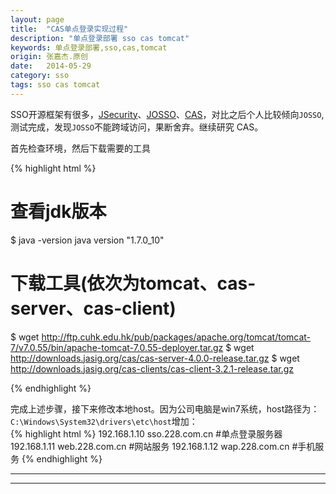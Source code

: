 ```yaml
---
layout: page
title:  "CAS单点登录实现过程"
description: "单点登录部署 sso cas tomcat"
keywords: 单点登录部署,sso,cas,tomcat
origin: 张嘉杰.原创
date:   2014-05-29
category: sso
tags: sso cas tomcat
---
```

SSO开源框架有很多，[JSecurity]、[JOSSO]、[CAS]，对比之后个人比较倾向`JOSSO`,测试完成，发现`JOSSO`不能跨域访问，果断舍弃。继续研究 CAS。  
<!--more-->

首先检查环境，然后下载需要的工具

{% highlight html %}

# 查看jdk版本
$ java -version
java version "1.7.0_10"

# 下载工具(依次为tomcat、cas-server、cas-client)
$ wget http://ftp.cuhk.edu.hk/pub/packages/apache.org/tomcat/tomcat-7/v7.0.55/bin/apache-tomcat-7.0.55-deployer.tar.gz
$ wget http://downloads.jasig.org/cas/cas-server-4.0.0-release.tar.gz
$ wget http://downloads.jasig.org/cas-clients/cas-client-3.2.1-release.tar.gz

{% endhighlight %}

完成上述步骤，接下来修改本地host。因为公司电脑是win7系统，host路径为：`C:\Windows\System32\drivers\etc\host`增加：  
{% highlight html %}
192.168.1.10 sso.228.com.cn #单点登录服务器
192.168.1.11 web.228.com.cn #网站服务
192.168.1.12 wap.228.com.cn #手机服务
{% endhighlight %}



-----------------------

[JSecurity]: http://www.jsecurity.org/
[JOSSO]: http://www.josso.org/
[CAS]: http://www.jasig.org/
-----------------------